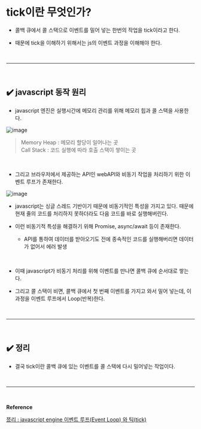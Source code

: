 # tick이란 무엇인가?
- 콜백 큐에서 콜 스택으로 이벤트를 밀어 넣는 한번의 작업을 tick이라고 한다.

- 때문에 tick을 이해하기 위해서는 js의 이벤트 과정을 이해해야 한다.
<br>
<hr>
<br>

## ✔️ javascript 동작 원리
- javascript 엔진은 실행시간에 메모리 관리를 위해 메모리 힙과 콜 스택을 사용한다.

![image](https://github.com/yejun95/Today-I-Learned/assets/121341413/26ffb42a-bf25-4c06-840e-bd167a9f7664)
> Memory Heap : 메모리 할당이 일어나는 곳<br>
Call Stack : 코드 실행에 따라 호출 스택이 쌓이는 곳
<br>

- 그리고 브라우저에서 제공하는 API인 webAPI와 비동기 작업을 처리하기 위한 이벤트 루프가 존재한다.

![image](https://github.com/yejun95/Today-I-Learned/assets/121341413/de5fe9ff-bda3-40c2-b250-4aa1e28b87e2)
<br>

- javascript는 싱글 스레드 기반이기 때문에 비동기적인 특성을 가지고 있다.
때문에 현재 줄의 코드를 처리하지 못하더라도 다음 코드를 바로 실행해버린다.

- 이런 비동기적 특성을 해결하기 위해 Promise, async/await 등이 존재한다.
  - API를 통하여 데이터를 받아오기도 전에 종속적인 코드를 실행해버리면 데이터가 없어서 에러 발생
<br>

- 이때 javascript가 비동기 처리를 위해 이벤트를 만나면 콜백 큐에 순서대로 쌓는다.

- 그리고 콜 스택이 비면, 콜백 큐에서 첫 번째 이벤트를 가지고 와서 밀어 넣는데, 이 과정을 이벤트 루프에서 Loop(반복)한다.
<br>
<hr>
<br>

## ✔️ 정리
- 결국 tick이란 콜백 큐에 있는 이벤트를 콜 스택에 다시 밀어넣는 작업이다.



<br>
<hr>
<br>

**Reference**<br>

[쬬리 : javascript engine 이벤트 루프(Event Loop) 와 틱(tick)](https://joyhong-91.tistory.com/43)<br>

